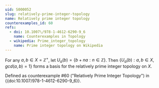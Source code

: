 ```yaml
---
uid: S000052
slug: relatively-prime-integer-topology
name: Relatively prime integer topology
counterexamples_id: 60
refs:
  - doi: 10.1007\/978-1-4612-6290-9_6
    name: Counterexamples in Topology
  - wikipedia: Prime_integer_topology
    name: Prime integer topology on Wikipedia
---
```

For any $a,b \in X = \mathbb{Z}^+$, let $U_a(b) = \{b+na : n \in \mathbb{Z}\}$. Then $\{U_a(b) : a,b \in X, gcd(a,b)=1\}$ forms a basis for the relatively prime integer topology on $X$.

Defined as counterexample #60 ("Relatively Prime Integer Topology")
in {{doi:10.1007\/978-1-4612-6290-9_6}}.
